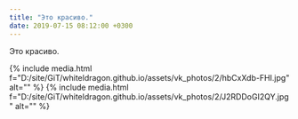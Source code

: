 ```yaml
---
title: "Это красиво."
date: 2019-07-15 08:12:00 +0300
---
```


Это красиво.


{% include media.html f="D:/site/GiT/whiteldragon.github.io/assets/vk_photos/2/hbCxXdb-FHI.jpg" alt="" %}
{% include media.html f="D:/site/GiT/whiteldragon.github.io/assets/vk_photos/2/J2RDDoGI2QY.jpg" alt="" %}
